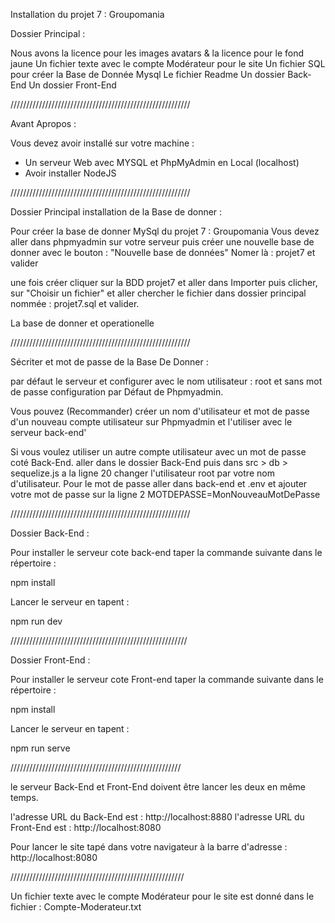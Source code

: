 Installation du projet 7 : Groupomania

Dossier Principal :

Nous avons la licence pour les images avatars & la licence pour le fond jaune
Un fichier texte avec le compte Modérateur pour le site
Un fichier SQL pour créer la Base de Donnée Mysql
Le fichier Readme
Un dossier Back-End
Un dossier Front-End


/////////////////////////////////////////////////////////

Avant Apropos :

Vous devez avoir installé sur votre machine :

- Un serveur Web avec MYSQL et PhpMyAdmin en Local (localhost)
- Avoir installer NodeJS

/////////////////////////////////////////////////////////

Dossier Principal installation de la Base de donner :

Pour créer la base de donner MySql du projet 7 : Groupomania
Vous devez aller dans phpmyadmin sur votre serveur
puis créer une nouvelle base de donner avec le bouton : "Nouvelle base de données"
Nomer là : projet7 et valider

une fois créer cliquer sur la BDD projet7 et aller dans Importer puis clicher,
sur "Choisir un fichier" et aller chercher le fichier dans dossier principal nommée : projet7.sql
et valider.

La base de donner et operationelle

/////////////////////////////////////////////////////////

Sécriter et mot de passe de la Base De Donner :

par défaut le serveur et configurer avec le nom utilisateur : root et sans mot de passe
configuration par Défaut de Phpmyadmin.

Vous pouvez (Recommander) créer un nom d'utilisateur et mot de passe d'un nouveau compte utilisateur sur Phpmyadmin et l'utiliser avec le serveur back-end'


Si vous voulez utiliser un autre compte utilisateur avec un mot de passe coté Back-End.
aller dans le dossier Back-End puis dans src > db > sequelize.js
a la ligne 20 changer l'utilisateur root par votre nom d'utilisateur.
Pour le mot de passe aller dans back-end et .env et ajouter votre mot de passe sur la ligne 2
MOTDEPASSE=MonNouveauMotDePasse




/////////////////////////////////////////////////////////

Dossier Back-End :

Pour installer le serveur cote back-end taper la commande suivante dans le répertoire :

npm install

Lancer le serveur en tapent :

npm run dev

////////////////////////////////////////////////////////

Dossier Front-End :

Pour installer le serveur cote Front-end taper la commande suivante dans le répertoire :

npm install

Lancer le serveur en tapent :

npm run serve

//////////////////////////////////////////////////////

le serveur Back-End et Front-End doivent être lancer les deux en même temps.

l'adresse URL du Back-End est : http://localhost:8880
l'adresse URL du Front-End est : http://localhost:8080

Pour lancer le site tapé dans votre navigateur à la barre d'adresse : http://localhost:8080

///////////////////////////////////////////////////////

Un fichier texte avec le compte Modérateur pour le site est donné dans le fichier : Compte-Moderateur.txt



